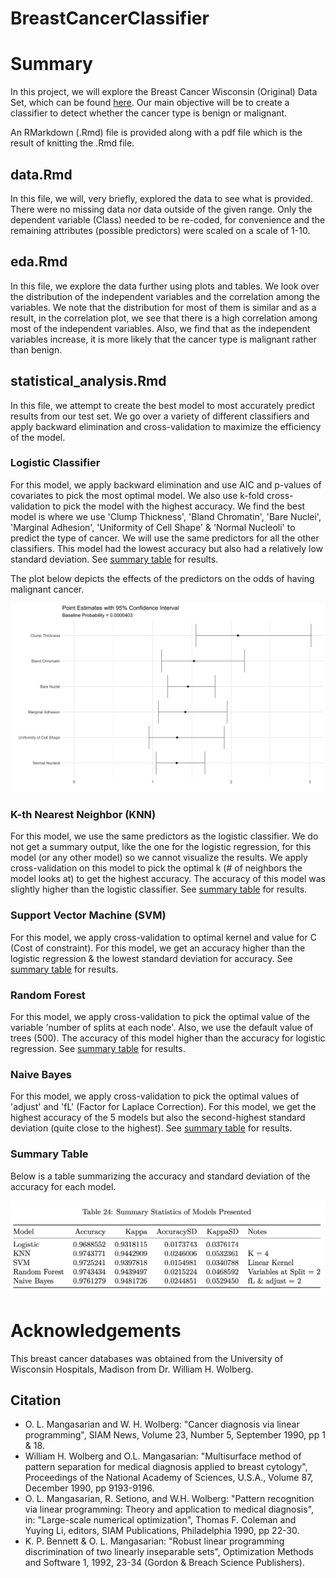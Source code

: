 # BreastCancerClassifier  


# Summary 

In this project, we will explore the Breast Cancer Wisconsin (Original) Data Set, which can be found [here](https://archive.ics.uci.edu/ml/datasets/Breast+Cancer+Wisconsin+%28Original%29). Our main objective will be to create a classifier to detect whether the cancer type is benign or malignant.  

An RMarkdown (.Rmd) file is provided along with a pdf file which is the result of knitting the .Rmd file. 

## data.Rmd  

In this file, we will, very briefly, explored the data to see what is provided. There were no missing data nor data outside of the given range. Only the dependent variable (Class) needed to be re-coded, for convenience and the remaining attributes (possible predictors) were scaled on a scale of 1-10.  

## eda.Rmd  

In this file, we explore the data further using plots and tables. We look over the distribution of the independent variables and the correlation among the variables. We note that the distribution for most of them is similar and as a result, in the correlation plot, we see that there is a high correlation among most of the independent variables. Also, we find that as the independent variables increase, it is more likely that the cancer type is malignant rather than benign. 

## statistical_analysis.Rmd  

In this file, we attempt to create the best model to most accurately predict results from our test set. We go over a variety of different classifiers and apply backward elimination and cross-validation to maximize the efficiency of the model.  

### Logistic Classifier  

For this model, we apply backward elimination and use AIC and p-values of covariates to pick the most optimal model. We also use k-fold cross-validation to pick the model with the highest accuracy. We find the best model is where we use 'Clump Thickness', 'Bland Chromatin', 'Bare Nuclei', 'Marginal Adhesion', 'Uniformity of Cell Shape' & 'Normal Nucleoli' to predict the type of cancer. We will use the same predictors for all the other classifiers. This model had the lowest accuracy but also had a relatively low standard deviation. See [summary table](###Summary-Table) for results.

The plot below depicts the effects of the predictors on the odds of having malignant cancer.  

![Logistic Summary Plot](https://github.com/JasKainth/BreastCancerClassifier/blob/master/logistic_plot.jpg)


### K-th Nearest Neighbor (KNN)

For this model, we use the same predictors as the logistic classifier. We do not get a summary output, like the one for the logistic regression, for this model (or any other model) so we cannot visualize the results. We apply cross-validation on this model to pick the optimal k (# of neighbors the model looks at) to get the highest accuracy. The accuracy of this model was slightly higher than the logistic classifier. See [summary table](###Summary-Table) for results.

### Support Vector Machine (SVM) 

For this model, we apply cross-validation to optimal kernel and value for C (Cost of constraint). For this model, we get an accuracy higher than the logistic regression & the lowest standard deviation for accuracy. See [summary table](###Summary-Table) for results. 

### Random Forest  

For this model, we apply cross-validation to pick the optimal value of the variable 'number of splits at each node'. Also, we use the default value of trees (500). The accuracy of this model higher than the accuracy for logistic regression. See [summary table](###Summary-Table) for results.  


### Naive Bayes  
For this model, we apply cross-validation to pick the optimal values of 'adjust' and 'fL' (Factor for Laplace Correction). For this model, we get the highest accuracy of the 5 models but also the second-highest standard deviation (quite close to the highest). See [summary table](###Summary-Table) for results.

### Summary Table

Below is a table summarizing the accuracy and standard deviation of the accuracy for each model.

![Summary Table](https://github.com/JasKainth/BreastCancerClassifier/blob/master/summary_table.png)

# Acknowledgements 

This breast cancer databases was obtained from the University of Wisconsin Hospitals, Madison from Dr. William H. Wolberg.  

## Citation

* O. L. Mangasarian and W. H. Wolberg: "Cancer diagnosis via linear programming", SIAM News, Volume 23, Number 5, September 1990, pp 1 & 18. 
* William H. Wolberg and O.L. Mangasarian: "Multisurface method of pattern separation for medical diagnosis applied to breast cytology", Proceedings of the National Academy of Sciences, U.S.A., Volume 87, December 1990, pp 9193-9196.  
* O. L. Mangasarian, R. Setiono, and W.H. Wolberg: "Pattern recognition via linear programming: Theory and application to medical diagnosis", in: "Large-scale numerical optimization", Thomas F. Coleman and Yuying Li, editors, SIAM Publications, Philadelphia 1990, pp 22-30.  
* K. P. Bennett & O. L. Mangasarian: "Robust linear programming discrimination of two linearly inseparable sets", Optimization Methods and Software 1, 1992, 23-34 (Gordon & Breach Science Publishers).

